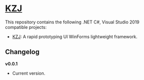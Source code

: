 [KZJ](https://github.com/kzbsv/KZJ)
=

This repository contains the following .NET C#, Visual Studio 2019 compatible projects:

* [KZJ](https://github.com/kzbsv/KZJ): A rapid prototyping UI WinForms lightweight framework. 

Changelog
-

**v0.0.1**
* Current version.

